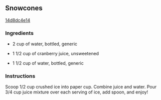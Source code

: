 ## Snowcones

[14d8dc4e14](http://www.food.com/recipe/snowcones-93798)

### Ingredients

 - 2 cup of water, bottled, generic

 - 1 1/2 cup of cranberry juice, unsweetened

 - 1 1/2 cup of water, bottled, generic

### Instructions

Scoop 1/2 cup crushed ice into paper cup. Combine juice and water. Pour 3/4 cup juice mixture over each serving of ice, add spoon, and enjoy!